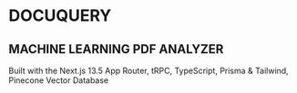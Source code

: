 # DOCUQUERY
## MACHINE LEARNING PDF ANALYZER

Built with the Next.js 13.5 App Router, tRPC, TypeScript, Prisma & Tailwind, Pinecone Vector Database

